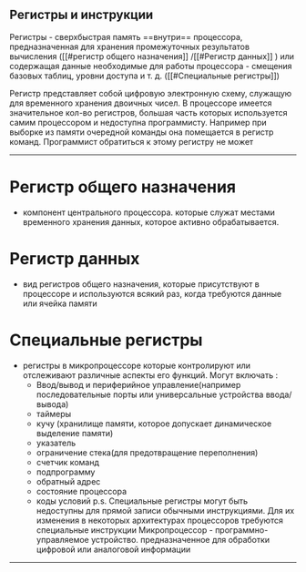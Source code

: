 ## Регистры и инструкции

Регистры - сверхбыстрая память ==внутри== процессора, предназначенная для хранения промежуточных результатов вычисления ([[#регистр общего назначения]] /[[#Регистр данных]] ) или содержащая данные необходимые для работы процессора - смещения базовых таблиц, уровни доступа и т. д. ([[#Специальные регистры]])

Регистр представляет собой цифровую электронную схему, служащую для временного хранения двоичных чисел. В процессоре имеется значительное кол-во регистров, большая часть которых используется самим процессором и недоступна программисту. Например при выборке из памяти очередной команды она помещается в регистр команд. Программист обратиться к этому регистру не может



---
# Регистр общего назначения
- компонент центрального процессора. которые служат местами временного хранения данных, которое активно обрабатывается. 

# Регистр данных 
-  вид регистров общего назначения, которые присутствуют в процессоре и используются всякий раз, когда требуются данные или ячейка памяти

# Специальные регистры
- регистры в микропроцессоре которые контролируют или отслеживают различные аспекты его функций. 
	Могут включать : 
	- Ввод/вывод и периферийное управление(например последовательные порты или универсальные устройства ввода/вывода)
	- таймеры
	- кучу (хранилище памяти, которое допускает динамическое выделение памяти)
	- указатель
	- ограничение стека(для предотвращение переполнения)
	- счетчик команд
	- подпрограмму
	- обратный адрес
	- состояние процессора
	- коды условий
	p.s. Специальные регистры могут быть недоступны для прямой записи обычными инструкциями. Для их изменения в некоторых архитектурах процессоров требуются специальные инструкции
		Микропроцессор - программно-управляемое устройство. предназначенное для обработки цифровой или аналоговой информации 

---


